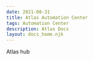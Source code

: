 ```yaml
---
date: 2021-08-31
title: Atlas Automation Center
tags: Automation Center
description: Atlas Docs
layout: docs_home.njk
---
```


Atlas hub
